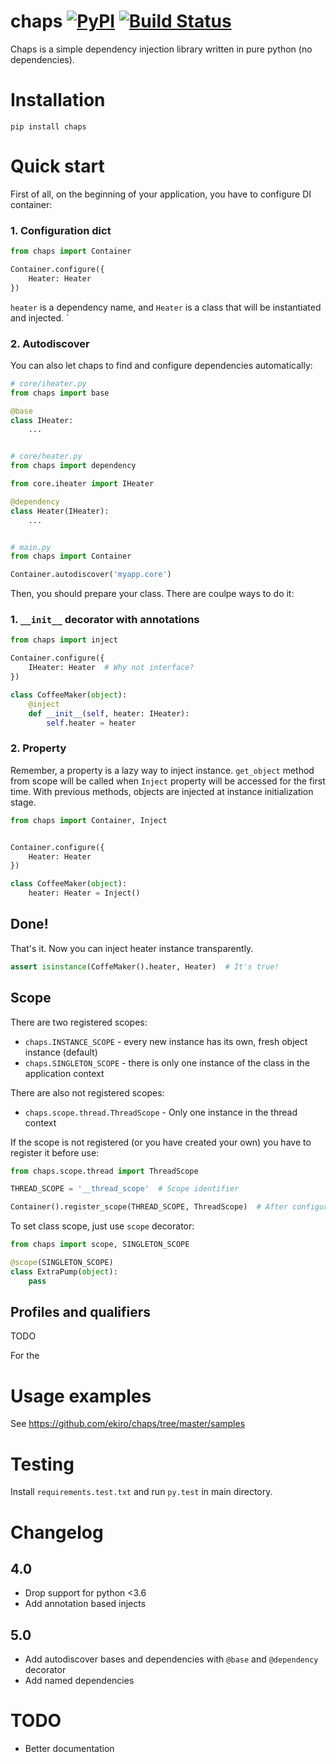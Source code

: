 # chaps [![PyPI](https://img.shields.io/pypi/pyversions/chaps.svg)](https://pypi.python.org/pypi/chaps/) [![Build Status](https://travis-ci.org/ekiro/chaps.svg?branch=master)](https://travis-ci.org/ekiro/chaps)
Chaps is a simple dependency injection library written in pure python (no dependencies).

# Installation

    pip install chaps

# Quick start


First of all, on the beginning of your application, you have to configure
DI container:

### 1. Configuration dict

```python
from chaps import Container

Container.configure({
    Heater: Heater
})
```

`heater` is a dependency name, and `Heater` is a class that will be
instantiated and injected. `

### 2. Autodiscover

You can also let chaps to find and configure dependencies automatically:


```python
# core/iheater.py
from chaps import base

@base
class IHeater:
    ...


# core/heater.py
from chaps import dependency

from core.iheater import IHeater

@dependency
class Heater(IHeater):
    ...


# main.py
from chaps import Container

Container.autodiscover('myapp.core')
```



Then, you should prepare your class. There are coulpe ways to do it:

### 1. `__init__` decorator with annotations

```python
from chaps import inject

Container.configure({
    IHeater: Heater  # Why not interface?
})

class CoffeeMaker(object):
    @inject
    def __init__(self, heater: IHeater):
        self.heater = heater
```

### 2. Property

Remember, a property is a lazy way to inject instance. `get_object` method from
scope will be called when `Inject` property will be accessed for the first time.
With previous methods, objects are injected at instance initialization stage.


```python
from chaps import Container, Inject


Container.configure({
    Heater: Heater
})

class CoffeeMaker(object):
    heater: Heater = Inject()
```


## Done!

That's it. Now you can inject heater instance transparently.

```python
assert isinstance(CoffeMaker().heater, Heater)  # It's true!
```

## Scope

There are two registered scopes:

- `chaps.INSTANCE_SCOPE` - every new instance has its own, fresh object instance (default)
- `chaps.SINGLETON_SCOPE` - there is only one instance of the class in the application context

There are also not registered scopes:
- `chaps.scope.thread.ThreadScope` - Only one instance in the thread context

If the scope is not registered (or you have created your own) you have to
register it before use:

```python
from chaps.scope.thread import ThreadScope

THREAD_SCOPE = '__thread_scope'  # Scope identifier

Container().register_scope(THREAD_SCOPE, ThreadScope)  # After configuration
```


To set class scope, just use `scope` decorator:

```python
from chaps import scope, SINGLETON_SCOPE

@scope(SINGLETON_SCOPE)
class ExtraPump(object):
    pass
```

## Profiles and qualifiers

TODO

For the


# Usage examples

See https://github.com/ekiro/chaps/tree/master/samples

# Testing

Install `requirements.test.txt` and run `py.test` in main directory.

# Changelog

## 4.0

- Drop support for python <3.6
- Add annotation based injects

## 5.0

- Add autodiscover bases and dependencies with `@base` and `@dependency` decorator
- Add named dependencies

# TODO

- Better documentation
